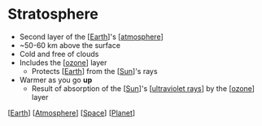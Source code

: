 # Stratosphere

- Second layer of the [[Earth]]'s [[atmosphere]]
- ~50-60 km above the surface
- Cold and free of clouds
- Includes the [[ozone]] layer
  - Protects [[Earth]] from the [[Sun]]'s rays
- Warmer as you go **up**
  - Result of absorption of the [[Sun]]'s [[ultraviolet rays]] by the [[ozone]] layer

[[Earth]] [[Atmosphere]] [[Space]] [[Planet]]

[//begin]: # "Autogenerated link references for markdown compatibility"
[Earth]: earth "Earth 🜨"
[atmosphere]: atmosphere "Atmosphere"
[ozone]: ozone "Ozone"
[Earth]: earth "Earth 🜨"
[Sun]: sun "Sun"
[Sun]: sun "Sun"
[ultraviolet rays]: ultraviolet-rays "Ultraviolet Rays"
[ozone]: ozone "Ozone"
[Earth]: earth "Earth 🜨"
[Atmosphere]: atmosphere "Atmosphere"
[Space]: space "Space"
[Planet]: planet "Planet"
[//end]: # "Autogenerated link references"